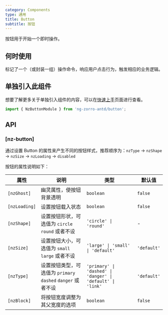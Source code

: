 ```yaml
---
category: Components
type: 通用
title: Button
subtitle: 按钮
---
```


按钮用于开始一个即时操作。

## 何时使用

标记了一个（或封装一组）操作命令，响应用户点击行为，触发相应的业务逻辑。

## 单独引入此组件

想要了解更多关于单独引入组件的内容，可以在[快速上手](/docs/getting-started/zh#单独引入某个组件)页面进行查看。

```ts
import { NzButtonModule } from 'ng-zorro-antd/button';
```

## API

### [nz-button]

通过设置 Button 的属性来产生不同的按钮样式，推荐顺序为：`nzType` -> `nzShape` -> `nzSize` -> `nzLoading` -> `disabled`

按钮的属性说明如下：


| 属性 | 说明 | 类型 | 默认值 |
| --- | --- | --- | --- |
| `[nzGhost]` | 幽灵属性，使按钮背景透明 | `boolean` | `false` |
| `[nzLoading]` | 设置按钮载入状态 | `boolean` | `false` |
| `[nzShape]` | 设置按钮形状，可选值为 `circle` `round` 或者不设 | `'circle' \| 'round'` | - |
| `[nzSize]` | 设置按钮大小，可选值为 `small` `large` 或者不设 | `'large' \| 'small' \| 'default'` | `'default'` |
| `[nzType]` | 设置按钮类型，可选值为 `primary` `dashed` `danger` 或者不设 | `'primary' \| 'dashed' \| 'danger' \| 'default' \| 'link'` | `'default'` |
| `[nzBlock]` | 将按钮宽度调整为其父宽度的选项 | `boolean` | `false` |
